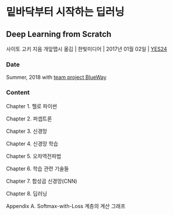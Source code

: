 # 밑바닥부터 시작하는 딥러닝
## Deep Learning from Scratch
사이토 고키 지음 개앞맵시 옮김 | 한빛미디어 | 2017년 01월 02일 | [YES24](http://www.yes24.com/Product/Goods/34970929)

### Date
Summer, 2018 with [team project BlueWay](https://github.com/BlueWay-KU/Study)

### Content
Chapter 1. 헬로 파이썬

Chapter 2. 퍼셉트론

Chapter 3. 신경망

Chapter 4. 신경망 학습

Chapter 5. 오차역전파법

Chapter 6. 학습 관련 기술들

Chapter 7. 합성곱 신경망(CNN)

Chapter 8. 딥러닝

Appendix A. Softmax-with-Loss 계층의 계산 그래프
